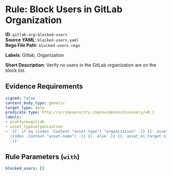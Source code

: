 # Rule: Block Users in GitLab Organization

**ID**: `gitlab-org-blocked-users`  
**Source YAML**: `blocked-users.yaml`  
**Rego File Path**: `blocked-users.rego`  

**Labels**: Gitlab, Organization

**Short Description**: Verify no users in the GitLab organization are on the block list.

## Evidence Requirements

```yaml
signed: false
content_body_type: generic
target_type: data
predicate_type: http://scribesecurity.com/evidence/discovery/v0.1
labels:
- platform=gitlab
- asset_type=organization
- '{{- if eq (index .Context "asset-type") "organization" -}} {{- asset_on_target
  (index .Context "asset-name") -}} {{- else -}} {{- asset_on_target nil -}} {{- end
  -}}'
```
## Rule Parameters (`with`)

```yaml
blocked_users: []
```
